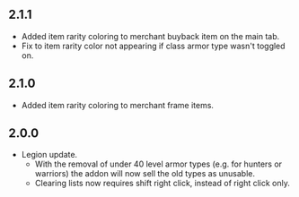 ## 2.1.1
* Added item rarity coloring to merchant buyback item on the main tab.
* Fix to item rarity color not appearing if class armor type wasn't toggled on.

## 2.1.0
* Added item rarity coloring to merchant frame items.

## 2.0.0
* Legion update.
  * With the removal of under 40 level armor types (e.g. for hunters or warriors) the addon will now sell the old types as unusable.
  * Clearing lists now requires shift right click, instead of right click only.